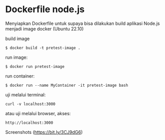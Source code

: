 # Dockerfile node.js
Menyiapkan Dockerfile untuk supaya bisa dilakukan build aplikasi Node.js menjadi image docker (Ubuntu 22.10)

build image
```
$ docker build -t pretest-image .
```

run image:
```
$ docker run pretest-image
```

run container:
```
$ docker run --name MyContainer -it pretest-image bash
```
uji melalui terminal:
```
curl -v localhost:3000
```
atau uji melalui browser, akses:
```
http://localhost:3000
```
Screenshots 
(https://bit.ly/3CJ9dG6)
